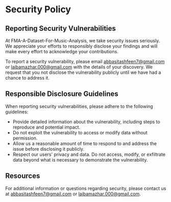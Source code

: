 # Security Policy

## Reporting Security Vulnerabilities

At FMA-A-Dataset-For-Music-Analysis, we take security issues seriously. We appreciate your efforts to responsibly disclose your findings and will make every effort to acknowledge your contributions.

To report a security vulnerability, please email [abbasitashfeen7@gmail.com](mailto:abbasitashfeen7@gmail.com) or [laibamazhar.000@gmail.com](mailto:laibamazhar.000@gmail.com) with the details of your discovery. We request that you not disclose the vulnerability publicly until we have had a chance to address it.

## Responsible Disclosure Guidelines

When reporting security vulnerabilities, please adhere to the following guidelines:

- Provide detailed information about the vulnerability, including steps to reproduce and potential impact.
- Do not exploit the vulnerability to access or modify data without permission.
- Allow us a reasonable amount of time to respond to and address the issue before disclosing it publicly.
- Respect our users' privacy and data. Do not access, modify, or exfiltrate data beyond what is necessary to demonstrate the vulnerability.


## Resources

For additional information or questions regarding security, please contact us at [abbasitashfeen7@gmail.com](mailto:abbasitashfeen7@gmail.com) or [laibamazhar.000@gmail.com](mailto:laibamazhar.000@gmail.com).
